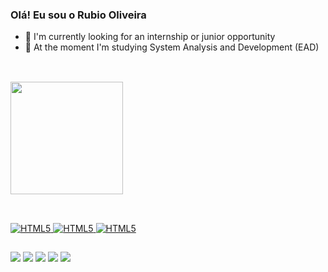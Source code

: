 ### Olá! Eu sou o Rubio Oliveira

- 🔭 I'm currently looking for an internship or junior opportunity
- 🌱 At the moment I'm studying System Analysis and Development (EAD)

##

<div><br>
  <a href="https://github.com/rubio1980">
  <img height="180em" src="https://github-readme-stats.vercel.app/api?username=Rubio1980&show_icons=true&theme=dracula"/>
</div>

##
  
<div style="diplay: inline_block"><br>
  <img aling="center" alt="HTML5" src="https://img.shields.io/badge/HTML5-E34F26?style=for-the-badge&logo=html5&logoColor=white"/>
  <img aling="center" alt="HTML5" src="https://img.shields.io/badge/CSS3-1572B6?style=for-the-badge&logo=css3&logoColor=white"/>
  <img aling="center" alt="HTML5" src="https://img.shields.io/badge/JavaScript-323330?style=for-the-badge&logo=javascript&logoColor=F7DF1E"/>
</div>
  
##

<div>
  <a href="https://instagram.com/rubio.oliveira" target="_blank"><img src="https://img.shields.io/badge/Instagram-E4405F?style=for-the-badge&logo=instagram&logoColor=white" target="_blank"></a>
  <a href="https://facebook.com/rubiopoliveira" target="_blank"><img src="https://img.shields.io/badge/Facebook-1877F2?style=for-the-badge&logo=facebook&logoColor=white" target="_blank"></a>
  <a href="https://discord.com/Rubio Oliveira#9794" target="_blank"><img src="https://img.shields.io/badge/Discord-7289DA?style=for-the-badge&logo=discord&logoColor=white" target="_blank"></a>
  <a href="https://twitter.com/RubioPOliveira" target="_blank"><img src="https://img.shields.io/badge/Twitter-1DA1F2?style=for-the-badge&logo=twitter&logoColor=white" target="_blank"></a>
  <a href="https://linkedin.com/in/rubio-pires-oliveira-01a29731" target="_blank"><img src="https://img.shields.io/badge/LinkedIn-0077B5?style=for-the-badge&logo=linkedin&logoColor=white" target="_blank"></a>  
</div>
